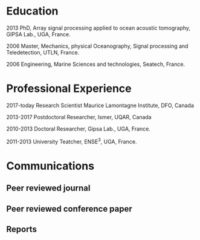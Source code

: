 


# Education
2013  PhD, Array signal processing applied to ocean acoustic tomography, GIPSA Lab., UGA, France.

2006  Master, Mechanics, physical Oceanography, Signal processing and Teledetection, UTLN, France.

2006  Engineering,  Marine Sciences and technologies, Seatech, France.


# Professional Experience
2017-today  Research Scientist Maurice Lamontagne Institute, DFO, Canada

2013-2017   Postdoctoral Researcher, Ismer, UQAR, Canada

2010-2013   Doctoral Researcher, Gipsa Lab., UGA, France.

2011-2013   University Teatcher, ENSE<sup>3</sup>, UGA, France.

# Communications
## Peer reviewed journal

## Peer reviewed conference paper

## Reports

